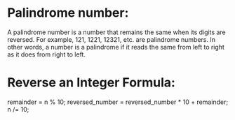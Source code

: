 # Palindrome number:

A palindrome number is a number that remains the same when its digits are reversed. For example, 121, 1221, 12321, etc. are palindrome numbers. In other words, a number is a palindrome if it reads the same from left to right as it does from right to left.

# Reverse an Integer Formula:

   remainder = n % 10;
    reversed_number = reversed_number * 10 + remainder;
    n /= 10;
